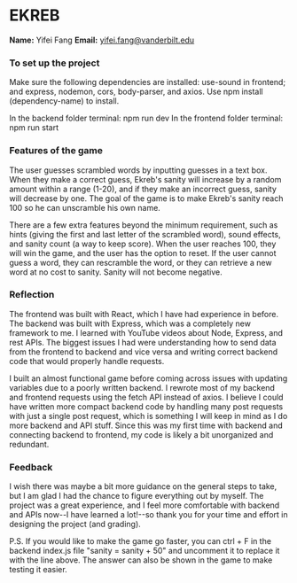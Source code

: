 # EKREB

**Name:** Yifei Fang
**Email:** yifei.fang@vanderbilt.edu

### To set up the project

Make sure the following dependencies are installed: use-sound in frontend; and express, nodemon, cors, body-parser, and axios. Use npm install (dependency-name) to install.

In the backend folder terminal: npm run dev
In the frontend folder terminal: npm run start

### Features of the game

The user guesses scrambled words by inputting guesses in a text box. When they make a correct guess, Ekreb's sanity will increase by a random amount within a range (1-20), and if they make an incorrect guess, sanity will decrease by one. The goal of the game is to make Ekreb's sanity reach 100 so he can unscramble his own name.

There are a few extra features beyond the minimum requirement, such as hints (giving the first and last letter of the scrambled word), sound effects, and sanity count (a way to keep score). When the user reaches 100, they will win the game, and the user has the option to reset. If the user cannot guess a word, they can rescramble the word, or they can retrieve a new word at no cost to sanity. Sanity will not become negative.

### Reflection

The frontend was built with React, which I have had experience in before. The backend was built with Express, which was a completely new framework to me. I learned with YouTube videos about Node, Express, and rest APIs. The biggest issues I had were understanding how to send data from the frontend to backend and vice versa and writing correct backend code that would properly handle requests.

I built an almost functional game before coming across issues with updating variables due to a poorly written backend. I rewrote most of my backend and frontend requests using the fetch API instead of axios. I believe I could have written more compact backend code by handling many post requests with just a single post request, which is something I will keep in mind as I do more backend and API stuff. Since this was my first time with backend and connecting backend to frontend, my code is likely a bit unorganized and redundant.

### Feedback

I wish there was maybe a bit more guidance on the general steps to take, but I am glad I had the chance to figure everything out by myself. The project was a great experience, and I feel more comfortable with backend and APIs now--I have learned a lot!--so thank you for your time and effort in designing the project (and grading).


P.S. If you would like to make the game go faster, you can ctrl + F in the backend index.js file "sanity = sanity + 50" and uncomment it to replace it with the line above. The answer can also be shown in the game to make testing it easier.